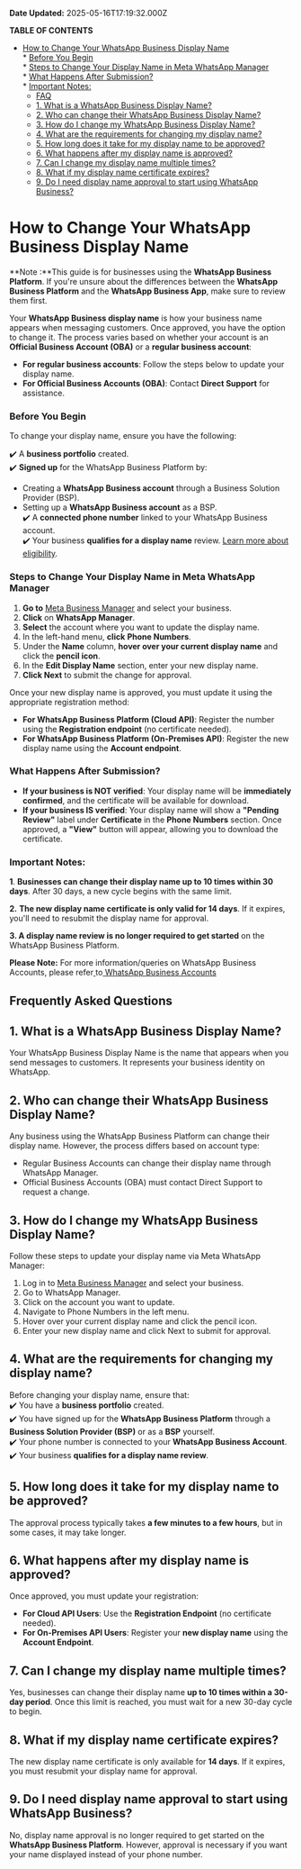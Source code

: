 **Date Updated:** 2025-05-16T17:19:32.000Z

**TABLE OF CONTENTS**

* [How to Change Your WhatsApp Business Display Name](#How-to-Change-Your-WhatsApp-Business-Display-Name)  
      * [Before You Begin](#Before-You-Begin)  
      * [Steps to Change Your Display Name in Meta WhatsApp Manager](#Steps-to-Change-Your-Display-Name-in-Meta-WhatsApp-Manager)  
      * [What Happens After Submission?](#What-Happens-After-Submission?)  
      * [Important Notes:](#Important-notes:)  
   * [FAQ](#FAQ)  
   * [1\. What is a WhatsApp Business Display Name?](#1.-What-is-a-WhatsApp-Business-Display-Name?)  
   * [2\. Who can change their WhatsApp Business Display Name?](#2.-Who-can-change-their-WhatsApp-Business-Display-Name?)  
   * [3\. How do I change my WhatsApp Business Display Name?](#3.-How-do-I-change-my-WhatsApp-Business-Display-Name?)  
   * [4\. What are the requirements for changing my display name?](#4.-What-are-the-requirements-for-changing-my-display-name?)  
   * [5\. How long does it take for my display name to be approved?](#5.-How-long-does-it-take-for-my-display-name-to-be-approved?)  
   * [6\. What happens after my display name is approved?](#6.-What-happens-after-my-display-name-is-approved?)  
   * [7\. Can I change my display name multiple times?](#7.-Can-I-change-my-display-name-multiple-times?)  
   * [8\. What if my display name certificate expires?](#8.-What-if-my-display-name-certificate-expires?)  
   * [9\. Do I need display name approval to start using WhatsApp Business?](#9.-Do-I-need-display-name-approval-to-start-using-WhatsApp-Business?)

# **How to Change Your WhatsApp Business Display Name**

  
**Note :**This guide is for businesses using the **WhatsApp Business Platform**. If you're unsure about the differences between the **WhatsApp Business Platform** and the **WhatsApp Business App**, make sure to review them first.

Your **WhatsApp Business display name** is how your business name appears when messaging customers. Once approved, you have the option to change it. The process varies based on whether your account is an **Official Business Account (OBA)** or a **regular business account**:

* **For regular business accounts**: Follow the steps below to update your display name.
* **For Official Business Accounts (OBA)**: Contact **Direct Support** for assistance.

### Before You Begin

To change your display name, ensure you have the following:

✔️ A **business portfolio** created.  
✔️ **Signed up** for the WhatsApp Business Platform by:

* Creating a **WhatsApp Business account** through a Business Solution Provider (BSP).
* Setting up a **WhatsApp Business account** as a BSP.  
✔️ A **connected phone number** linked to your WhatsApp Business account.  
✔️ Your business **qualifies for a display name** review. [Learn more about eligibility](#).

### Steps to Change Your Display Name in Meta WhatsApp Manager

1. **Go to** [Meta Business Manager](#) and select your business.
2. **Click** on **WhatsApp Manager**.
3. **Select** the account where you want to update the display name.
4. In the left-hand menu, **click** **Phone Numbers**.
5. Under the **Name** column, **hover over your current display name** and click the **pencil icon**.
6. In the **Edit Display Name** section, enter your new display name.
7. **Click Next** to submit the change for approval.

Once your new display name is approved, you must update it using the appropriate registration method:

* **For WhatsApp Business Platform (Cloud API)**: Register the number using the **Registration endpoint** (no certificate needed).
* **For WhatsApp Business Platform (On-Premises API)**: Register the new display name using the **Account endpoint**.

### What Happens After Submission?

* **If your business is NOT verified**: Your display name will be **immediately confirmed**, and the certificate will be available for download.
* **If your business IS verified**: Your display name will show a **"Pending Review"** label under **Certificate** in the **Phone Numbers** section. Once approved, a **"View"** button will appear, allowing you to download the certificate.

### Important Notes:  
  
**1**. **Businesses can change their display name up to 10 times within 30 days**. After 30 days, a new cycle begins with the same limit.  
  
**2.** **The new display name certificate is only valid for 14 days**. If it expires, you'll need to resubmit the display name for approval.  
  
**3\. A display name review is no longer required to get started** on the WhatsApp Business Platform.
  
  
**Please Note:** For more information/queries on WhatsApp Business Accounts, please refer[ ](https://developers.facebook.com/docs/whatsapp/overview/business-accounts/)to[ WhatsApp Business Accounts](https://developers.facebook.com/docs/whatsapp/overview/business-accounts/)

##   

## Frequently Asked Questions

  
## 1\. What is a WhatsApp Business Display Name?

Your WhatsApp Business Display Name is the name that appears when you send messages to customers. It represents your business identity on WhatsApp.

  
## 2\. Who can change their WhatsApp Business Display Name?

Any business using the WhatsApp Business Platform can change their display name. However, the process differs based on account type:

* Regular Business Accounts can change their display name through WhatsApp Manager.
* Official Business Accounts (OBA) must contact Direct Support to request a change.

####   

## 3\. How do I change my WhatsApp Business Display Name?

Follow these steps to update your display name via Meta WhatsApp Manager:

1. Log in to [Meta Business Manager](#) and select your business.
2. Go to WhatsApp Manager.
3. Click on the account you want to update.
4. Navigate to Phone Numbers in the left menu.
5. Hover over your current display name and click the pencil icon.
6. Enter your new display name and click Next to submit for approval.

####   

## 4\. What are the requirements for changing my display name?

Before changing your display name, ensure that:  
✔️ You have a **business portfolio** created.  
✔️ You have signed up for the **WhatsApp Business Platform** through a **Business Solution Provider (BSP)** or as a **BSP** yourself.  
✔️ Your phone number is connected to your **WhatsApp Business Account**.  
✔️ Your business **qualifies for a display name review**.

  
## 5\. How long does it take for my display name to be approved?

The approval process typically takes **a few minutes to a few hours**, but in some cases, it may take longer.

##   

## 6\. What happens after my display name is approved?

Once approved, you must update your registration:

* **For Cloud API Users**: Use the **Registration Endpoint** (no certificate needed).
* **For On-Premises API Users**: Register your **new display name** using the **Account Endpoint**.

##   

## 7\. Can I change my display name multiple times?

Yes, businesses can change their display name **up to 10 times within a 30-day period**. Once this limit is reached, you must wait for a new 30-day cycle to begin.

  
## 8\. What if my display name certificate expires?

The new display name certificate is only available for **14 days**. If it expires, you must resubmit your display name for approval.

  
## 9\. Do I need display name approval to start using WhatsApp Business?

No, display name approval is no longer required to get started on the **WhatsApp Business Platform**. However, approval is necessary if you want your name displayed instead of your phone number.

##   